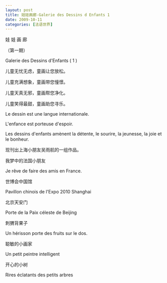 ```yaml
---
layout: post
title: 娃娃画廊-Galerie des Dessins d Enfants 1
date: 2009-10-11
categories: [法语世界]  
---
```


娃 娃 画 廊

（第一期）

Galerie des Dessins d'Enfants ( 1 )

儿童无忧无虑，童画让您放松。

儿童充满想象，童画带您憧憬。

儿童天真无邪，童画帮您净化。

儿童笑得最甜，童画助您寻乐。



Le dessin est une langue internationale.

L'enfance est porteuse d'espoir.

Les dessins d'enfants amènent la détente, le sourire, la jeunesse, la joie et le bonheur.

现刊出上海小朋友吴雨航的一组作品。

我梦中的法国小朋友

Je rêve de faire des amis en France.

世博会中国馆

Pavillon chinois de l'Expo 2010 Shanghai

北京天安门

Porte de la Paix céleste de Beijing

刺猬背果子

Un hérisson porte des fruits sur le dos.

聪敏的小画家

Un petit peintre intelligent

开心的小树

Rires éclatants des petits arbres
